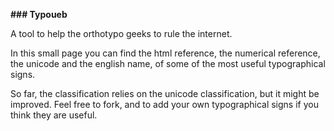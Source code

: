  **### Typoueb**

A tool to help the orthotypo geeks to rule the internet.

In this small page you can find the html reference, the numerical reference, the unicode and the english name, of some of the most useful typographical signs.

So far, the classification relies on the unicode classification, but it might be improved.
Feel free to fork, and to add your own typographical signs if you think they are useful.
